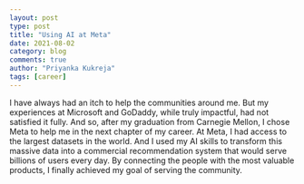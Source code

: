 ```yaml
---
layout: post
type: post
title: "Using AI at Meta"
date: 2021-08-02
category: blog
comments: true
author: "Priyanka Kukreja"
tags: [career]
---
```


I have always had an itch to help the communities around me. But my experiences at Microsoft and GoDaddy, while truly impactful, had not satisfied it fully. And so, after my graduation from Carnegie Mellon, I chose Meta to help me in the next chapter of my career. At Meta, I had access to the largest datasets in the world. And I used my AI skills to transform this massive data into a commercial recommendation system that would serve billions of users every day. By connecting the people with the most valuable products, I finally achieved my goal of serving the community.
